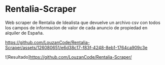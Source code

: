 # Rentalia-Scraper
Web scraper de Rentalia de Idealista que devuelve un archivo csv con todos los campos de informacíon de valor de cada anuncio de propiedad en alquiler de España.


https://github.com/LouzanCode/Rentalia-Scraper/assets/126080651/e6d38c17-f83f-4248-8eb1-1764ca909c3e

![Resultado]https://github.com/LouzanCode/Rentalia-Scraper/
